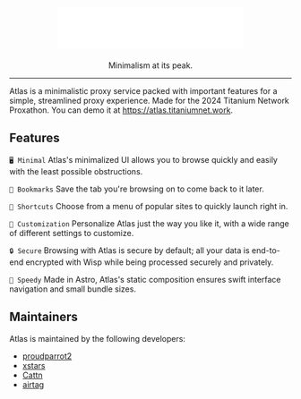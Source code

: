<div align="center">
  <img src="./public/wordmark.svg" height="75" /> <br /> <br>
  Minimalism at its peak.
</div>

<hr />

Atlas is a minimalistic proxy service packed with important features for a simple, streamlined proxy experience. Made for the 2024 Titanium Network Proxathon. You can demo it at https://atlas.titaniumnet.work.

## Features

`🖥️ Minimal` Atlas's minimalized UI allows you to browse quickly and easily with the least possible obstructions.

`🔖 Bookmarks` Save the tab you're browsing on to come back to it later.

`🚀 Shortcuts` Choose from a menu of popular sites to quickly launch right in.

`🧩 Customization` Personalize Atlas just the way you like it, with a wide range of different settings to customize.

`🔒 Secure` Browsing with Atlas is secure by default; all your data is end-to-end encrypted with Wisp while being processed securely and privately.

`💨 Speedy` Made in Astro, Atlas's static composition ensures swift interface navigation and small bundle sizes.

## Maintainers

Atlas is maintained by the following developers:

- [proudparrot2](https://github.com/proudparrot2)
- [xstars](https://github.com/Notplayingallday383)
- [Cattn](https://github.com/cattn)
- [airtag](https://github.com/airtag8892)
